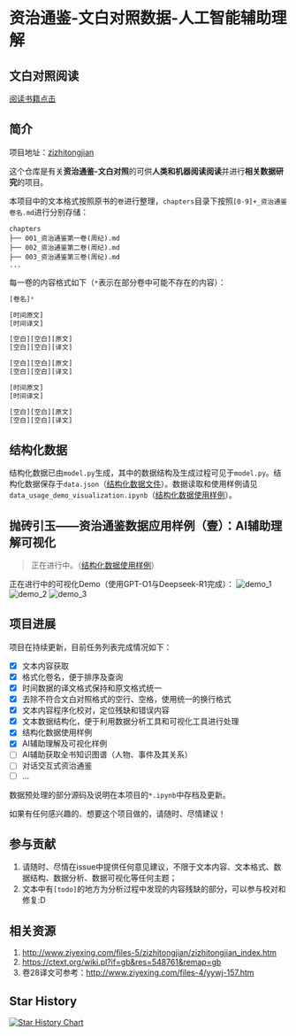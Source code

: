 # 资治通鉴-文白对照数据-人工智能辅助理解

## 文白对照阅读
[阅读书籍点击](https://jy0284.github.io/zizhitongjian/chapters/001_资治通鉴第一卷(周纪).html)

## 简介
项目地址：[zizhitongjian](https://github.com/JY0284/zizhitongjian)

这个仓库是有关**资治通鉴-文白对照**的可供**人类和机器阅读阅读**并进行**相关数据研究**的项目。

本项目中的文本格式按照原书的`卷`进行整理，`chapters`目录下按照`[0-9]+_资治通鉴卷名.md`进行分别存储：

```shell
chapters
├── 001_资治通鉴第一卷(周纪).md
├── 002_资治通鉴第二卷(周纪).md
├── 003_资治通鉴第三卷(周纪).md
...
```

每一卷的内容格式如下（`*`表示在部分卷中可能不存在的内容）：

```python
[卷名]*

[时间原文]
[时间译文]

[空白][空白][原文]
[空白][空白][译文]

[空白][空白][原文]
[空白][空白][译文]

[时间原文]
[时间译文]

[空白][空白][原文]
[空白][空白][译文]
```

## 结构化数据
结构化数据已由`model.py`生成，其中的数据结构及生成过程可见于`model.py`。结构化数据保存于`data.json`（[结构化数据文件](https://github.com/JY0284/zizhitongjian/blob/main/data.json)）。数据读取和使用样例请见`data_usage_demo_visualization.ipynb`（[结构化数据使用样例](https://github.com/JY0284/zizhitongjian/blob/main/data_usage_demo_visualization.ipynb)）。

## 抛砖引玉——资治通鉴数据应用样例（壹）：AI辅助理解可视化
> 正在进行中。（[结构化数据使用样例](https://github.com/JY0284/zizhitongjian/blob/main/data_usage_demo_visualization.ipynb)）

正在进行中的可视化Demo（使用GPT-O1与Deepseek-R1完成）：
![demo_1](https://github.com/JY0284/zizhitongjian/blob/main/周纪关系图.png)
![demo_2](https://github.com/JY0284/zizhitongjian/blob/main/history_relations.gv.png)
![demo_3](https://github.com/JY0284/zizhitongjian/blob/main/资治通鉴卷1-Seg1-实体关系图.png)

## 项目进展

项目在持续更新，目前任务列表完成情况如下：
- [x] 文本内容获取
- [x] 格式化卷名，便于排序及查询
- [x] 时间数据的译文格式保持和原文格式统一
- [x] 去除不符合文白对照格式的空行、空格，使用统一的换行格式
- [x] 文本内容程序化校对，定位残缺和错误内容
- [x] 文本数据结构化，便于利用数据分析工具和可视化工具进行处理
- [x] 结构化数据使用样例
- [x] AI辅助理解及可视化样例
- [ ] AI辅助获取全书知识图谱（人物、事件及其关系）
- [ ] 对话交互式资治通鉴
- [ ] ...

数据预处理的部分源码及说明在本项目的`*.ipynb`中存档及更新。

如果有任何感兴趣的、想要这个项目做的，请随时、尽情建议！

## 参与贡献

1. 请随时、尽情在issue中提供任何意见建议，不限于文本内容、文本格式、数据结构、数据分析、数据可视化等任何主题；
2. 文本中有`[todo]`的地方为分析过程中发现的内容残缺的部分，可以参与校对和修复:D

## 相关资源
1. http://www.ziyexing.com/files-5/zizhitongjian/zizhitongjian_index.htm
2. https://ctext.org/wiki.pl?if=gb&res=548761&remap=gb
3. 卷28译文可参考：http://www.ziyexing.com/files-4/yywj-157.htm


## Star History

[![Star History Chart](https://api.star-history.com/svg?repos=JY0284/zizhitongjian&type=Date)](https://star-history.com/#JY0284/zizhitongjian&Date)
